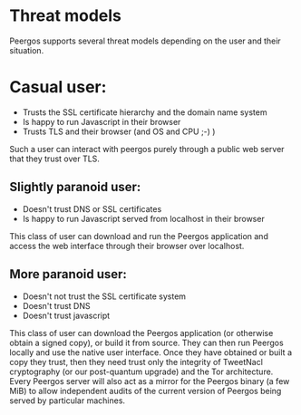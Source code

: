 # Threat models

Peergos supports several threat models depending on the user and their situation.

# Casual user:
* Trusts the SSL certificate hierarchy and the domain name system
* Is happy to run Javascript in their browser
* Trusts TLS and their browser (and OS and CPU ;-) )

Such a user can interact with peergos purely through a public web server that they trust over TLS.

## Slightly paranoid user:
* Doesn't trust DNS or SSL certificates
* Is happy to run Javascript served from localhost in their browser


This class of user can download and run the Peergos application and access the web interface through their browser over localhost.

## More paranoid user:
* Doesn't not trust the SSL certificate system
* Doesn't trust DNS
* Doesn't trust javascript

This class of user can download the Peergos application (or otherwise obtain a signed copy), or build it from source. They can then run Peergos locally and use the native user interface. Once they have obtained or built a copy they trust, then they need trust only the integrity of TweetNacl cryptography (or our post-quantum upgrade) and the Tor architecture. Every Peergos server will also act as a mirror for the Peergos binary (a few MiB) to allow independent audits of the current version of Peergos being served by particular machines. 